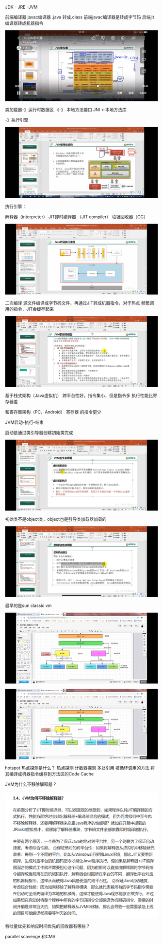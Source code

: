 JDK - JRE -JVM

前端编译器 javac编译器 .java 转成.class
前端javac编译器是转成字节码 后端jit编译器转成机器指令


![img_1.png](img/img_10.png)


类加载器-》运行时数据区 《-》 本地方法接口 JNI <-本地方法库

-》执行引擎


![img_2.png](img/img_11.png)

执行引擎：

解释器（interpreter） 
JIT即时编译器 （JIT compiler）
垃圾回收器（GC）



![img.png](img/img13.png)

二次编译 源文件编译成字节码文件，再通过JIT转成机器指令，对于热点 频繁调用的指令，JIT会缓存起来

![img_1.png](img/img_12.png)

基于栈式架构（Java虚拟机） 
跨平台性好，指令集小，但是指令多
执行性能比寄存器差

和寄存器架构（PC，Android）
寄存器 的指令更少

JVM启动-执行-结束

启动是通过类引导器创建初始类完成

![img.png](img/img14.png)

初始类不是object类，object也是引导类加载器加载的

![img.png](img/img15.png)

最早的是sun classic vm

![img.png](img/img16.png)

![img_1.png](img/img17.png)

hotspot  热点探测是什么？
热点探测 计数器探测 多处引用 被循环调用的方法
将其编译成机器指令缓存到方法区的Code Cache

JVM为什么不移除解释器？

![img.png](img.png)

吞吐量优先和响应时间优先的回收器有哪些？

parallel scavenge 和CMS